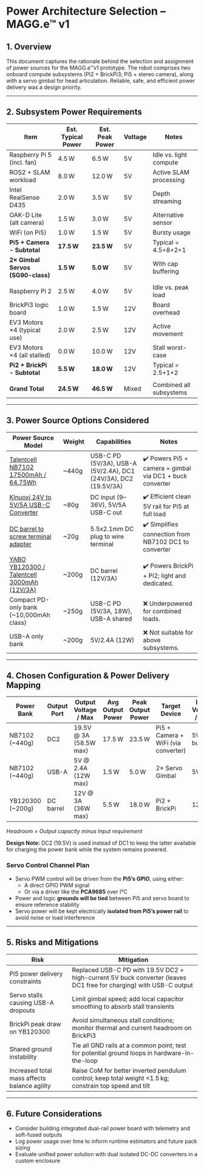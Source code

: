 # Power Architecture Selection – MAGG.e™ v1

## 1. Overview

This document captures the rationale behind the selection and assignment of power sources for the MAGG.e™v1 prototype. The robot comprises two onboard compute subsystems (Pi2 + BrickPi3; Pi5 + stereo camera), along with a servo gimbal for head articulation. Reliable, safe, and efficient power delivery was a design priority.

---

## 2. Subsystem Power Requirements

| Item                           | Est. Typical Power | Est. Peak Power | Voltage | Notes |
|--------------------------------|--------------------|-----------------|---------|-------|
| Raspberry Pi 5 (incl. fan)     | 4.5 W              | 6.5 W           | 5V      | Idle vs. light compute |
| ROS2 + SLAM workload           | 8.0 W              | 12.0 W          | 5V      | Active SLAM processing |
| Intel RealSense D435           | 2.0 W              | 3.5 W           | 5V      | Depth streaming |
| OAK-D Lite (alt camera)        | 1.5 W              | 3.0 W           | 5V      | Alternative sensor |
| WiFi (on Pi5)                  | 1.0 W              | 1.5 W           | 5V      | Bursty usage |
| **Pi5 + Camera - Subtotal**    | **17.5 W**         | **23.5 W**      | 5V      | Typical = 4.5+8+2+1  |
| **2× Gimbal Servos (SG90-class)**  | **1.5 W**              | **5.0 W**           | 5V      | With cap buffering |
||||||
| Raspberry Pi 2                 | 2.5 W              | 4.0 W           | 5V      | Idle vs. peak load |
| BrickPi3 logic board           | 1.0 W              | 1.5 W           | 12V     | Board overhead |
| EV3 Motors ×4 (typical use)    | 2.0 W              | 2.5 W           | 12V     | Active movement |
| EV3 Motors ×4 (all stalled)    | 0.0 W              | 10.0 W          | 12V     | Stall worst-case |
| **Pi2 + BrickPi - Subtotal**   | **5.5 W**          | **18.0 W**      | 12V     | Typical = 2.5+1+2 |
||||||
| **Grand Total**                | **24.5 W**         | **46.5 W**      | Mixed   | Combined all subsystems |

---

## 3. Power Source Options Considered

| Power Source Model                                       | Weight | Capabilities                                         | Notes |
|----------------------------------------------------------|--------|------------------------------------------------------|-------|
| [Talentcell NB7102 17500mAh / 64.75Wh](https://www.amazon.co.uk/dp/B09GFR9K8Q) | ~440g  | USB-C PD (5V/3A), USB-A (5V/2.4A), DC1 (24V/3A), DC2 (19.5V/3A) | ✔️ Powers Pi5 + camera + gimbal via DC1 + buck converter |
| [Klnuoxj 24V to 5V/5A USB-C Converter](https://www.amazon.co.uk/dp/B0CRVVWL4Y) | ~80g   | DC input (9–36V), 5V/5A USB-C out                     | ✔️ Efficient clean 5V rail for Pi5 at full load |
| [DC barrel to screw terminal adapter](https://www.amazon.co.uk/dp/B0CZ996RY5) | ~20g   | 5.5x2.1mm DC plug to wire terminal                   | ✔️ Simplifies connection from NB7102 DC1 to converter |
| [YABO YB120300 / Talentcell 3000mAh (12V/3A)](https://www.amazon.com/dp/B01M7Z9Z1N) | ~200g  | DC barrel (12V/3A)                                    | ✔️ Powers BrickPi + Pi2; light and dedicated. |
| Compact PD-only bank (~10,000mAh class)                  | ~250g  | USB-C PD (5V/3A, 18W), USB-A shared                  | ❌ Underpowered for combined loads. |
| USB-A only bank                                          | ~200g  | 5V/2.4A (12W)                                        | ❌ Not suitable for above subsystems. |

---

## 4. Chosen Configuration & Power Delivery Mapping

| Power Bank       | Output Port      | Output Voltage / Max | Avg Output Power | Peak Output Power | Target Device              | Input Voltage / Req. | Avg Input Power | Peak Input Power | Headroom (Avg) | Headroom (Peak) |
|------------------|------------------|-----------------------|------------------|-------------------|----------------------------|-----------------------|------------------|------------------|----------------|-----------------|
| NB7102 (~440g)   | DC2              | 19.5V @ 3A (58.5W max)    | 17.5 W           | 23.5 W            | Pi5 + Camera + WiFi (via converter) | 5V (via buck)         | 17.5 W           | 23.5 W           | 54.5 W (311%)   | 48.5 W (206%)    |
| NB7102 (~440g)   | USB-A            | 5V @ 2.4A (12W max)   | 1.5 W            | 5.0 W             | 2× Servo Gimbal            | 5V                    | 1.5 W            | 5.0 W            | 10.5 W (700%)  | 7.0 W (140%)    |
| YB120300 (~200g) | DC barrel        | 12V @ 3A (36W max)    | 5.5 W            | 18.0 W            | Pi2 + BrickPi              | 12V                   | 5.5 W            | 18.0 W           | 30.5 W (554%)  | 18.0 W (100%)   |

*Headroom = Output capacity minus Input requirement*


**Design Note:** DC2 (19.5V) is used instead of DC1 to keep the latter available for charging the power bank while the system remains powered.

### Servo Control Channel Plan

- Servo PWM control will be driven from the **Pi5’s GPIO**, using either:
  - A direct GPIO PWM signal
  - Or via a driver like the **PCA9685** over I²C
- Power and logic **grounds will be tied** between Pi5 and servo board to ensure reference stability
- Servo power will be kept electrically **isolated from Pi5’s power rail** to avoid noise or load interference

---

## 5. Risks and Mitigations

| Risk                                       | Mitigation |
|--------------------------------------------|------------|
| Pi5 power delivery constraints              | Replaced USB-C PD with 19.5V DC2 + high-current 5V buck converter (leaves DC1 free for charging) with USB-C output |
| Servo stalls causing USB-A dropouts        | Limit gimbal speed; add local capacitor smoothing to absorb stall transients |
| BrickPi peak draw on YB120300              | Avoid simultaneous stall conditions; monitor thermal and current headroom on BrickPi3 |
| Shared ground instability                  | Tie all GND rails at a common point; test for potential ground loops in hardware-in-the-loop |
| Increased total mass affects balance agility | Raise CoM for better inverted pendulum control; keep total weight <1.5 kg; constrain top speed and tilt |

---

## 6. Future Considerations

- Consider building integrated dual-rail power board with telemetry and soft-fused outputs
- Log power usage over time to inform runtime estimators and future pack sizing
- Evaluate unified power solution with dual isolated DC-DC converters in a custom enclosure
